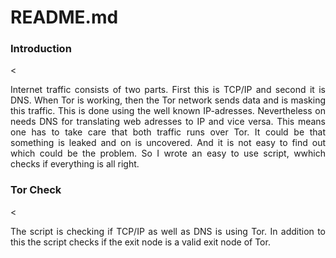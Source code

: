 # README.md

### Introduction

< <p align="justify">Internet traffic consists of two parts. First this is TCP/IP and second it is DNS. When Tor is working, then the Tor network sends data and is masking this traffic. This is done using the well known IP-adresses. Nevertheless on needs DNS for translating web adresses to IP and vice versa. This means one has to take care that both traffic runs over Tor. It could be that something is leaked and on is uncovered. And it is not easy to find out which could be the problem. So I wrote an easy to use script, wwhich checks if everything is all right.</p>

### Tor Check

< <p align="justify">The script is checking if TCP/IP as well as DNS is using Tor. In addition to this the script checks if the exit node is a valid exit node of Tor.</p>
